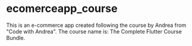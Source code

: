 # ecomerceapp_course
This is an e-commerce app created following the course by Andrea from "Code with Andrea". The course name is: The Complete Flutter Course Bundle.
